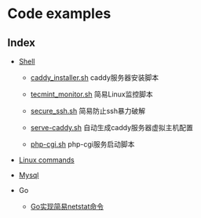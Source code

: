 # Code examples

## Index

* [Shell](https://github.com/cyub/code-examples/tree/master/shell)
    * [caddy_installer.sh](https://github.com/cyub/code-examples/tree/master/shell/caddy_installer.sh) caddy服务器安装脚本

    * [tecmint_monitor.sh](https://github.com/cyub/code-examples/tree/master/shell/tecmint_monitor.sh) 简易Linux监控脚本

    * [secure_ssh.sh](https://github.com/cyub/code-examples/tree/master/shell/secure_ssh.sh) 简易防止ssh暴力破解

    * [serve-caddy.sh](https://github.com/cyub/code-examples/tree/master/shell/serve-caddy.sh) 自动生成caddy服务器虚拟主机配置

    * [php-cgi.sh](https://github.com/cyub/code-examples/tree/master/shell/php-cgi.sh) php-cgi服务启动脚本
    
* [Linux commands](https://github.com/cyub/code-examples/blob/master/linux-commands/README.md)

* [Mysql](https://github.com/cyub/code-examples/blob/master/mysql/README.md)
* Go
    * [Go实现简易netstat命令](./go/go-netstat)
